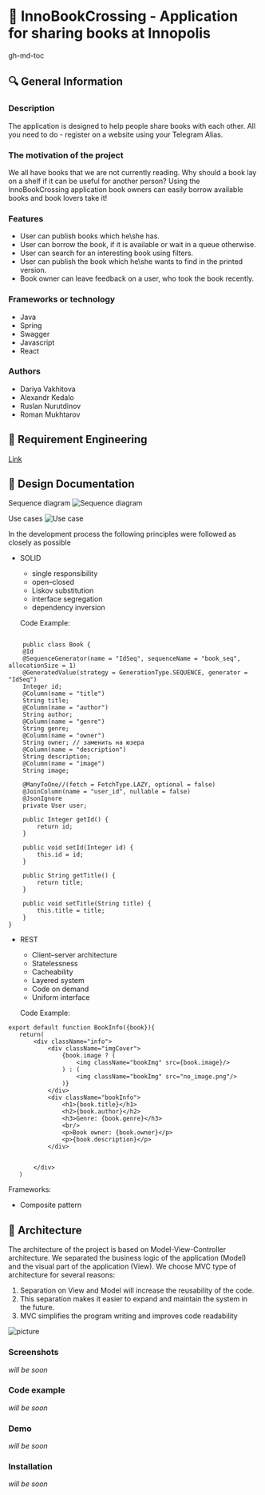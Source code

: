 # :green_book: InnoBookCrossing - Application for sharing books at Innopolis

gh-md-toc

## :mag: General Information 

### Description

The application is designed to help people share books with each other. All you need to do - register on a website using your Telegram Alias. 

### The motivation of the project 

We all have books that we are not currently reading. Why should a book lay on a shelf if it can be useful for another person? Using the InnoBookCrossing application book owners can easily borrow available books and book lovers take it! 

### Features

* User can publish books which he\she has.
* User can borrow the book, if it is available or wait in a queue otherwise.
* User can search for an interesting book using filters.
* User can publish the book which he\she wants to find in the printed version.
* Book owner can leave feedback on a user, who took the book recently.

### Frameworks or technology

* Java
* Spring
* Swagger
* Javascript
* React

### Authors
 
 * Dariya Vakhitova
 * Alexandr Kedalo
 * Ruslan Nurutdinov
 * Roman Mukhtarov
 
## :round_pushpin: Requirement Engineering 
[Link](https://github.com/yadariya/InnoBookCrossing/blob/master/Requirement%20Engineering.pdf)

## :scroll: Design Documentation

Sequence diagram
![Sequence diagram](https://user-images.githubusercontent.com/66779337/134778315-9a577dc9-544c-465e-9f9f-6d72696b0c66.png)

Use cases
![Use case](https://user-images.githubusercontent.com/66779337/134778380-0efd4238-a096-4360-a2b8-b0ead3dc83f9.jpg)


In the development process the following principles were followed as closely as possible
* SOLID
  * single responsibility 
  * open–closed
  * Liskov substitution
  * interface segregation
  * dependency inversion

   Code Example:
 
```

    public class Book {
    @Id
    @SequenceGenerator(name = "IdSeq", sequenceName = "book_seq", allocationSize = 1)
    @GeneratedValue(strategy = GenerationType.SEQUENCE, generator = "IdSeq")
    Integer id;
    @Column(name = "title")
    String title;
    @Column(name = "author")
    String author;
    @Column(name = "genre")
    String genre;
    @Column(name = "owner")
    String owner; // заменить на юзера
    @Column(name = "description")
    String description;
    @Column(name = "image")
    String image;

    @ManyToOne//(fetch = FetchType.LAZY, optional = false)
    @JoinColumn(name = "user_id", nullable = false)
    @JsonIgnore
    private User user;

    public Integer getId() {
        return id;
    }

    public void setId(Integer id) {
        this.id = id;
    }

    public String getTitle() {
        return title;
    }

    public void setTitle(String title) {
        this.title = title;
    }
}
```

* REST
  * Client–server architecture
  * Statelessness
  * Cacheability
  * Layered system
  * Code on demand
  * Uniform interface

   Code Example:

```
export default function BookInfo({book}){
   return(
       <div className="info">
           <div className="imgCover">
               {book.image ? (
                   <img className="bookImg" src={book.image}/>
               ) : (
                   <img className="bookImg" src="no_image.png"/>
               )}
           </div>
           <div className="bookInfo">
               <h1>{book.title}</h1>
               <h2>{book.author}</h2>
               <h3>Genre: {book.genre}</h3>
               <br/>
               <p>Book owner: {book.owner}</p>
               <p>{book.description}</p>
           </div>


       </div>
   )
```

Frameworks:

* Composite pattern 

## :hammer: Architecture

The architecture of the project is based on Model-View-Controller architecture. We separated the business logic of the application (Model) and the visual part of the application (View).   We choose MVC type of architecture for several reasons:

1. Separation on View and Model will increase the reusability of the code.
2. This separation makes it easier to expand and maintain the system in the future.
3. MVC simplifies the program writing and improves code readability

![picture](https://www.codeproject.com/KB/java/879896/mvc_role_diagram.png)

### Screenshots

*will be soon*

### Code example

*will be soon*

### Demo

*will be soon*

### Installation

*will be soon*

